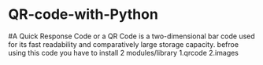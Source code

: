# QR-code-with-Python
#A Quick Response Code or a QR Code is a two-dimensional bar code used for its fast readability and comparatively large storage capacity.
befroe using this code you have to install 2 modules/library
1.qrcode
2.images
